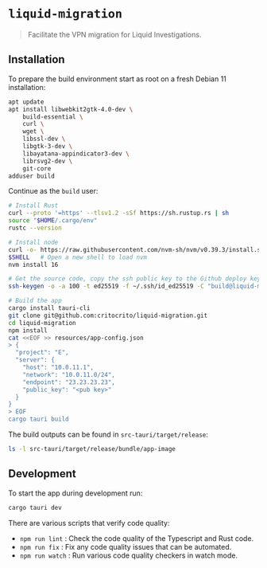 # `liquid-migration`

> Facilitate the VPN migration for Liquid Investigations.

## Installation

To prepare the build environment start as root on a fresh Debian 11 installation:

```sh
apt update
apt install libwebkit2gtk-4.0-dev \
    build-essential \
    curl \
    wget \
    libssl-dev \
    libgtk-3-dev \
    libayatana-appindicator3-dev \
    librsvg2-dev \
    git-core
adduser build
```

Continue as the `build` user:

```sh
# Install Rust
curl --proto '=https' --tlsv1.2 -sSf https://sh.rustup.rs | sh
source "$HOME/.cargo/env"
rustc --version

# Install node
curl -o- https://raw.githubusercontent.com/nvm-sh/nvm/v0.39.3/install.sh | bash
$SHELL   # Open a new shell to load nvm
nvm install 16

# Get the source code, copy the ssh public key to the Github deploy keys
ssh-keygen -o -a 100 -t ed25519 -f ~/.ssh/id_ed25519 -C "build@liquid-migration"

# Build the app
cargo install tauri-cli
git clone git@github.com:critocrito/liquid-migration.git
cd liquid-migration
npm install
cat <<EOF >> resources/app-config.json
> {
  "project": "E",
  "server": {
    "host": "10.0.11.1",
    "network": "10.0.11.0/24",
    "endpoint": "23.23.23.23",
    "public_key": "<pub key>"
  }
}
> EOF
cargo tauri build
```

The build outputs can be found in `src-tauri/target/release`:

```sh
ls -l src-tauri/target/release/bundle/app-image
```

## Development

To start the app during development run:

```sh
cargo tauri dev
```

There are various scripts that verify code quality:

- `npm run lint` : Check the code quality of the Typescript and Rust code.
- `npm run fix` : Fix any code quality issues that can be automated.
- `npm run watch` : Run various code quality checkers in watch mode.
